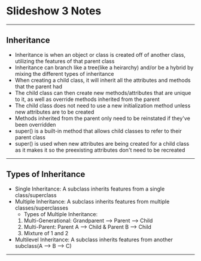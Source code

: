 # Slideshow 3 Notes
------
**Inheritance**
------
* Inheritance is when an object or class is created off of another class, utilizing the features of that parent class
* Inheritance can branch like a tree(like a heirarchy) and/or be a hybrid by mixing the different types of inheritance
* When creating a child class, it will inherit all the attributes and methods that the parent had
* The child class can then create new methods/attributes that are unique to it, as well as override methods inherited from the parent
 * The child class does not need to use a new initialization method unless new attributes are to be created
 * Methods inherited from the parent only need to be reinstated if they've been overridden
* super() is a built-in method that allows child classes to refer to their parent class
* super() is used when new attributes are being created for a child class as it makes it so the preexisting attributes don't need to be recreated
------
**Types of Inheritance**
------
* Single Inheritance: A subclass inherits features from a single class/superclass
* Multiple Inheritance: A subclass inherits features from multiple classes/superclasses
  * Types of Multiple Inheritance:
  1. Multi-Generational: Grandparent --> Parent --> Child
  2. Multi-Parent: Parent A --> Child & Parent B --> Child
  3. Mixture of 1 and 2
* Multilevel Inheritance: A subclass inherits features from another subclass(A --> B --> C)
------
